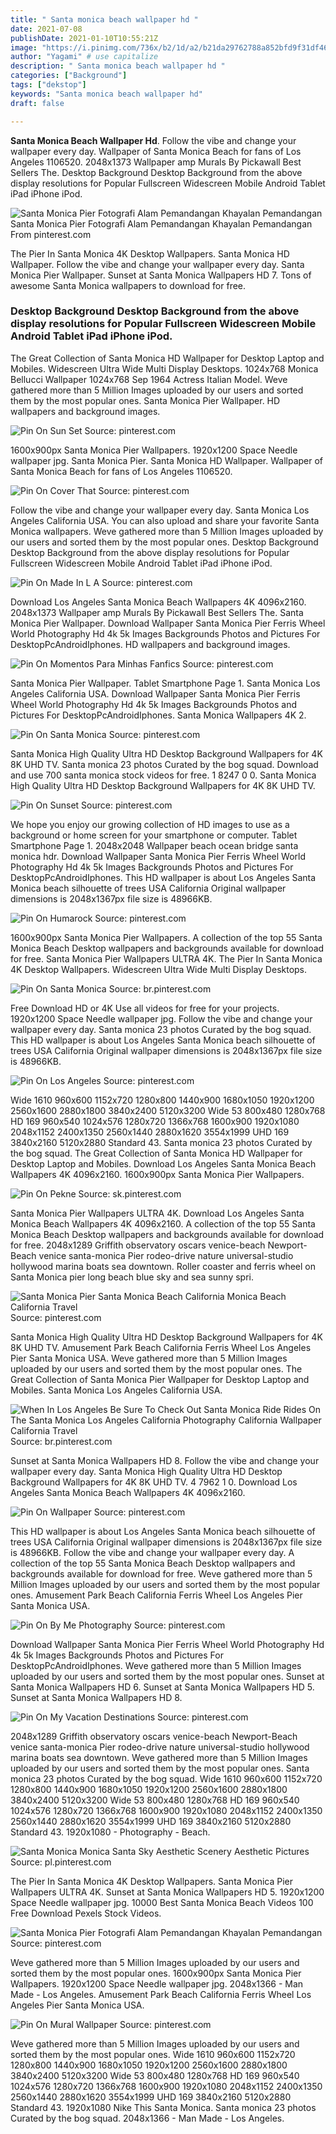 ```yaml
---
title: " Santa monica beach wallpaper hd "
date: 2021-07-08
publishDate: 2021-01-10T10:55:21Z
image: "https://i.pinimg.com/736x/b2/1d/a2/b21da29762788a852bfd9f31df467d9d.jpg"
author: "Yagami" # use capitalize
description: " Santa monica beach wallpaper hd "
categories: ["Background"]
tags: ["dekstop"]
keywords: "Santa monica beach wallpaper hd"
draft: false

---
```



**Santa Monica Beach Wallpaper Hd**. Follow the vibe and change your wallpaper every day. Wallpaper of Santa Monica Beach for fans of Los Angeles 1106520. 2048x1373 Wallpaper amp Murals By Pickawall Best Sellers The. Desktop Background Desktop Background from the above display resolutions for Popular Fullscreen Widescreen Mobile Android Tablet iPad iPhone iPod.

![Santa Monica Pier Fotografi Alam Pemandangan Khayalan Pemandangan](https://i.pinimg.com/originals/0b/95/69/0b9569de2106d653cb149fbc3e56c5e9.jpg "Santa Monica Pier Fotografi Alam Pemandangan Khayalan Pemandangan")
Santa Monica Pier Fotografi Alam Pemandangan Khayalan Pemandangan From pinterest.com


The Pier In Santa Monica 4K Desktop Wallpapers. Santa Monica HD Wallpaper. Follow the vibe and change your wallpaper every day. Santa Monica Pier Wallpaper. Sunset at Santa Monica Wallpapers HD 7. Tons of awesome Santa Monica wallpapers to download for free.

### Desktop Background Desktop Background from the above display resolutions for Popular Fullscreen Widescreen Mobile Android Tablet iPad iPhone iPod.

The Great Collection of Santa Monica HD Wallpaper for Desktop Laptop and Mobiles. Widescreen Ultra Wide Multi Display Desktops. 1024x768 Monica Bellucci Wallpaper 1024x768 Sep 1964 Actress Italian Model. Weve gathered more than 5 Million Images uploaded by our users and sorted them by the most popular ones. Santa Monica Pier Wallpaper. HD wallpapers and background images.


![Pin On Sun Set](https://i.pinimg.com/originals/b1/6b/fb/b16bfbfab8dc760c6637383971822dfc.jpg "Pin On Sun Set")
Source: pinterest.com

1600x900px Santa Monica Pier Wallpapers. 1920x1200 Space Needle wallpaper jpg. Santa Monica Pier. Santa Monica HD Wallpaper. Wallpaper of Santa Monica Beach for fans of Los Angeles 1106520.

![Pin On Cover That](https://i.pinimg.com/originals/8d/6f/ba/8d6fba284644d4a7792f57e23b46e372.jpg "Pin On Cover That")
Source: pinterest.com

Follow the vibe and change your wallpaper every day. Santa Monica Los Angeles California USA. You can also upload and share your favorite Santa Monica wallpapers. Weve gathered more than 5 Million Images uploaded by our users and sorted them by the most popular ones. Desktop Background Desktop Background from the above display resolutions for Popular Fullscreen Widescreen Mobile Android Tablet iPad iPhone iPod.

![Pin On Made In L A](https://i.pinimg.com/736x/62/9a/ee/629aee1d2a49ab12b05449de52b16eea.jpg "Pin On Made In L A")
Source: pinterest.com

Download Los Angeles Santa Monica Beach Wallpapers 4K 4096x2160. 2048x1373 Wallpaper amp Murals By Pickawall Best Sellers The. Santa Monica Pier Wallpaper. Download Wallpaper Santa Monica Pier Ferris Wheel World Photography Hd 4k 5k Images Backgrounds Photos and Pictures For DesktopPcAndroidIphones. HD wallpapers and background images.

![Pin On Momentos Para Minhas Fanfics](https://i.pinimg.com/736x/e5/fc/2c/e5fc2c9e502fce66398ae51bd7d776e9.jpg "Pin On Momentos Para Minhas Fanfics")
Source: pinterest.com

Santa Monica Pier Wallpaper. Tablet Smartphone Page 1. Santa Monica Los Angeles California USA. Download Wallpaper Santa Monica Pier Ferris Wheel World Photography Hd 4k 5k Images Backgrounds Photos and Pictures For DesktopPcAndroidIphones. Santa Monica Wallpapers 4K 2.

![Pin On Santa Monica](https://i.pinimg.com/originals/6a/07/b2/6a07b2df0950e341f494e0f9060f6335.jpg "Pin On Santa Monica")
Source: pinterest.com

Santa Monica High Quality Ultra HD Desktop Background Wallpapers for 4K 8K UHD TV. Santa monica 23 photos Curated by the bog squad. Download and use 700 santa monica stock videos for free. 1 8247 0 0. Santa Monica High Quality Ultra HD Desktop Background Wallpapers for 4K 8K UHD TV.

![Pin On Sunset](https://i.pinimg.com/originals/bf/85/ca/bf85cad450619307f7d2dda072a2b9a3.jpg "Pin On Sunset")
Source: pinterest.com

We hope you enjoy our growing collection of HD images to use as a background or home screen for your smartphone or computer. Tablet Smartphone Page 1. 2048x2048 Wallpaper beach ocean bridge santa monica hdr. Download Wallpaper Santa Monica Pier Ferris Wheel World Photography Hd 4k 5k Images Backgrounds Photos and Pictures For DesktopPcAndroidIphones. This HD wallpaper is about Los Angeles Santa Monica beach silhouette of trees USA California Original wallpaper dimensions is 2048x1367px file size is 48966KB.

![Pin On Humarock](https://i.pinimg.com/564x/a7/c6/9e/a7c69ebe6caef462552896fdb858df12.jpg "Pin On Humarock")
Source: pinterest.com

1600x900px Santa Monica Pier Wallpapers. A collection of the top 55 Santa Monica Beach Desktop wallpapers and backgrounds available for download for free. Santa Monica Pier Wallpapers ULTRA 4K. The Pier In Santa Monica 4K Desktop Wallpapers. Widescreen Ultra Wide Multi Display Desktops.

![Pin On Santa Monica](https://i.pinimg.com/originals/e5/f1/7f/e5f17ffdf34567139ab3bc96e43a2900.jpg "Pin On Santa Monica")
Source: br.pinterest.com

Free Download HD or 4K Use all videos for free for your projects. 1920x1200 Space Needle wallpaper jpg. Follow the vibe and change your wallpaper every day. Santa monica 23 photos Curated by the bog squad. This HD wallpaper is about Los Angeles Santa Monica beach silhouette of trees USA California Original wallpaper dimensions is 2048x1367px file size is 48966KB.

![Pin On Los Angeles](https://i.pinimg.com/originals/86/2a/60/862a605cdfeb27bdeefcbb4a45535829.jpg "Pin On Los Angeles")
Source: pinterest.com

Wide 1610 960x600 1152x720 1280x800 1440x900 1680x1050 1920x1200 2560x1600 2880x1800 3840x2400 5120x3200 Wide 53 800x480 1280x768 HD 169 960x540 1024x576 1280x720 1366x768 1600x900 1920x1080 2048x1152 2400x1350 2560x1440 2880x1620 3554x1999 UHD 169 3840x2160 5120x2880 Standard 43. Santa monica 23 photos Curated by the bog squad. The Great Collection of Santa Monica HD Wallpaper for Desktop Laptop and Mobiles. Download Los Angeles Santa Monica Beach Wallpapers 4K 4096x2160. 1600x900px Santa Monica Pier Wallpapers.

![Pin On Pekne](https://i.pinimg.com/originals/97/5f/1f/975f1f3bb4870c7b5534f1527cf677fb.jpg "Pin On Pekne")
Source: sk.pinterest.com

Santa Monica Pier Wallpapers ULTRA 4K. Download Los Angeles Santa Monica Beach Wallpapers 4K 4096x2160. A collection of the top 55 Santa Monica Beach Desktop wallpapers and backgrounds available for download for free. 2048x1289 Griffith observatory oscars venice-beach Newport-Beach venice santa-monica Pier rodeo-drive nature universal-studio hollywood marina boats sea downtown. Roller coaster and ferris wheel on Santa Monica pier long beach blue sky and sea sunny spri.

![Santa Monica Pier Santa Monica Beach California Monica Beach California Travel](https://i.pinimg.com/originals/6b/d4/0a/6bd40a9723464bb8d522285a0a54c9e9.jpg "Santa Monica Pier Santa Monica Beach California Monica Beach California Travel")
Source: pinterest.com

Santa Monica High Quality Ultra HD Desktop Background Wallpapers for 4K 8K UHD TV. Amusement Park Beach California Ferris Wheel Los Angeles Pier Santa Monica USA. Weve gathered more than 5 Million Images uploaded by our users and sorted them by the most popular ones. The Great Collection of Santa Monica Pier Wallpaper for Desktop Laptop and Mobiles. Santa Monica Los Angeles California USA.

![When In Los Angeles Be Sure To Check Out Santa Monica Ride Rides On The Santa Monica Los Angeles California Photography California Wallpaper California Travel](https://i.pinimg.com/originals/45/fd/47/45fd4720e2f875e4d96cab25fce69738.jpg "When In Los Angeles Be Sure To Check Out Santa Monica Ride Rides On The Santa Monica Los Angeles California Photography California Wallpaper California Travel")
Source: br.pinterest.com

Sunset at Santa Monica Wallpapers HD 8. Follow the vibe and change your wallpaper every day. Santa Monica High Quality Ultra HD Desktop Background Wallpapers for 4K 8K UHD TV. 4 7962 1 0. Download Los Angeles Santa Monica Beach Wallpapers 4K 4096x2160.

![Pin On Wallpaper](https://i.pinimg.com/originals/f4/d0/c5/f4d0c5805e73f91756d1d8f27a78d381.jpg "Pin On Wallpaper")
Source: pinterest.com

This HD wallpaper is about Los Angeles Santa Monica beach silhouette of trees USA California Original wallpaper dimensions is 2048x1367px file size is 48966KB. Follow the vibe and change your wallpaper every day. A collection of the top 55 Santa Monica Beach Desktop wallpapers and backgrounds available for download for free. Weve gathered more than 5 Million Images uploaded by our users and sorted them by the most popular ones. Amusement Park Beach California Ferris Wheel Los Angeles Pier Santa Monica USA.

![Pin On By Me Photography](https://i.pinimg.com/originals/0f/47/89/0f4789b992f6cf85e3f5e311e5486b3d.jpg "Pin On By Me Photography")
Source: pinterest.com

Download Wallpaper Santa Monica Pier Ferris Wheel World Photography Hd 4k 5k Images Backgrounds Photos and Pictures For DesktopPcAndroidIphones. Weve gathered more than 5 Million Images uploaded by our users and sorted them by the most popular ones. Sunset at Santa Monica Wallpapers HD 6. Sunset at Santa Monica Wallpapers HD 5. Sunset at Santa Monica Wallpapers HD 8.

![Pin On My Vacation Destinations](https://i.pinimg.com/564x/70/e0/48/70e048eaa04aedfc235eb4f651f471f7.jpg "Pin On My Vacation Destinations")
Source: pinterest.com

2048x1289 Griffith observatory oscars venice-beach Newport-Beach venice santa-monica Pier rodeo-drive nature universal-studio hollywood marina boats sea downtown. Weve gathered more than 5 Million Images uploaded by our users and sorted them by the most popular ones. Santa monica 23 photos Curated by the bog squad. Wide 1610 960x600 1152x720 1280x800 1440x900 1680x1050 1920x1200 2560x1600 2880x1800 3840x2400 5120x3200 Wide 53 800x480 1280x768 HD 169 960x540 1024x576 1280x720 1366x768 1600x900 1920x1080 2048x1152 2400x1350 2560x1440 2880x1620 3554x1999 UHD 169 3840x2160 5120x2880 Standard 43. 1920x1080 - Photography - Beach.

![Santa Monica Monica Santa Sky Aesthetic Scenery Aesthetic Pictures](https://i.pinimg.com/736x/82/ae/67/82ae6762dcec2c2f6514bd340eea8ca9.jpg "Santa Monica Monica Santa Sky Aesthetic Scenery Aesthetic Pictures")
Source: pl.pinterest.com

The Pier In Santa Monica 4K Desktop Wallpapers. Santa Monica Pier Wallpapers ULTRA 4K. Sunset at Santa Monica Wallpapers HD 5. 1920x1200 Space Needle wallpaper jpg. 10000 Best Santa Monica Beach Videos 100 Free Download Pexels Stock Videos.

![Santa Monica Pier Fotografi Alam Pemandangan Khayalan Pemandangan](https://i.pinimg.com/originals/0b/95/69/0b9569de2106d653cb149fbc3e56c5e9.jpg "Santa Monica Pier Fotografi Alam Pemandangan Khayalan Pemandangan")
Source: pinterest.com

Weve gathered more than 5 Million Images uploaded by our users and sorted them by the most popular ones. 1600x900px Santa Monica Pier Wallpapers. 1920x1200 Space Needle wallpaper jpg. 2048x1366 - Man Made - Los Angeles. Amusement Park Beach California Ferris Wheel Los Angeles Pier Santa Monica USA.

![Pin On Mural Wallpaper](https://i.pinimg.com/736x/b2/1d/a2/b21da29762788a852bfd9f31df467d9d.jpg "Pin On Mural Wallpaper")
Source: pinterest.com

Weve gathered more than 5 Million Images uploaded by our users and sorted them by the most popular ones. Wide 1610 960x600 1152x720 1280x800 1440x900 1680x1050 1920x1200 2560x1600 2880x1800 3840x2400 5120x3200 Wide 53 800x480 1280x768 HD 169 960x540 1024x576 1280x720 1366x768 1600x900 1920x1080 2048x1152 2400x1350 2560x1440 2880x1620 3554x1999 UHD 169 3840x2160 5120x2880 Standard 43. 1920x1080 Nike This Santa Monica. Santa monica 23 photos Curated by the bog squad. 2048x1366 - Man Made - Los Angeles.

